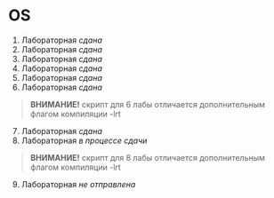# OS

1. Лабораторная *сдана*
2. Лабораторная *сдана*
3. Лабораторная *сдана*
4. Лабораторная *сдана*
5. Лабораторная *сдана*
6. Лабораторная *сдана*
>**ВНИМАНИЕ!** скрипт для 6 лабы отличается дополнительным флагом компиляции -lrt
7. Лабораторная *сдана*
8. Лабораторная *в процессе сдачи*
>**ВНИМАНИЕ!** скрипт для 8 лабы отличается дополнительным флагом компиляции -lrt
9. Лабораторная *не отправлена*
